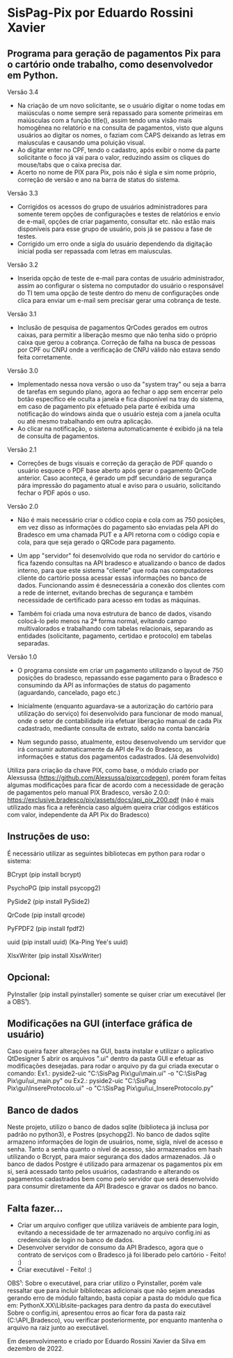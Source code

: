 # SisPag-Pix por Eduardo Rossini Xavier

## Programa para geração de pagamentos Pix para o cartório onde trabalho, como desenvolvedor em Python.

Versão 3.4
- Na criação de um novo solicitante, se o usuário digitar o nome todas em maiúsculas o nome sempre
será repassado para somente primeiras em maiúsculas com a função title(), assim tendo uma visão
mais homogênea no relatório e na consulta de pagamentos, visto que alguns usuários ao digitar os 
nomes, o faziam com CAPS deixando as letras em maíusculas e causando uma poluição visual.
- Ao digitar enter no CPF, tendo o cadastro, após exibir o nome da parte solicitante o foco já vai para
o valor, reduzindo assim os cliques do mouse/tabs que o caixa precisa dar.
- Acerto no nome de PIX para Pix, pois não é sigla e sim nome próprio, correção de versão e ano na 
barra de status do sistema.


Versão 3.3
- Corrigidos os acessos do grupo de usuários administradores para somente terem opções de configurações
e testes de relatórios e envio de e-mail, opções de criar pagamento, consultar etc. não
estão mais disponíveis para esse grupo de usuário, pois já se passou a fase de testes.
- Corrigido um erro onde a sigla do usuário dependendo da digitação inicial podia ser repassada
com letras em maíusculas.

Versão 3.2
- Inserida opção de teste de e-mail para contas de usuário administrador, assim ao configurar
o sistema no computador do usuário o responsável do TI tem uma opção de teste dentro do
menu de configurações onde clica para enviar um e-mail sem precisar gerar uma cobrança de teste.

Versão 3.1
- Inclusão de pesquisa de pagamentos QrCodes gerados em outros caixas, para permitir a liberação
mesmo que não tenha sido o próprio caixa que gerou a cobrança. Correção de falha na
busca de pessoas por CPF ou CNPJ onde a verificação de CNPJ válido não estava sendo 
feita corretamente.

Versão 3.0
- Implementado nessa nova versão o uso da "system tray" ou seja a barra de tarefas em segundo plano,
agora ao fechar o app sem encerrar pelo botão específico ele oculta a janela e fica disponível na
tray do sistema, em caso de pagamento pix efetuado pela parte é exibida uma notificação do windows
ainda que o usuário esteja com a janela oculta ou até mesmo trabalhando em outra aplicação.
- Ao clicar na notificação, o sistema automaticamente é exibido já na tela de consulta de pagamentos.


Versão 2.1
- Correções de bugs visuais e correção da geração de PDF quando o usuário esquece o PDF base aberto
após gerar o pagamento QrCode anterior. Caso aconteça, é gerado um pdf secundário de segurança
pára impressão do pagamento atual e aviso para o usuário, solicitando fechar o PDF após o uso.

Versão 2.0
- Não é mais necessário criar o códico copia e cola com as 750 posições, em vez disso
as informações do pagamento são enviadas pela API do Bradesco em uma chamada PUT e a API retorna
com o código copia e cola, para que seja gerado o QRCode para pagamento.

- Um app "servidor" foi desenvolvido que roda no servidor do cartório e fica fazendo consultas 
na API bradesco e atualizando o banco de dados interno, para que este sistema "cliente" que
roda nas computadores cliente do cartório possa acessar essas informações no banco de dados.
Funcionando assim é desnecessária a conexão dos clientes com a rede de internet, evitando
brechas de segurança e também necessidade de certificado para acesso em todas as máquinas.

- Também foi criada uma nova estrutura de banco de dados, visando colocá-lo pelo menos na 
2ª forma normal, evitando campo multivalorados e trabalhando com tabelas relacionais, separando
as entidades (solicitante, pagamento, certidao e protocolo) em tabelas separadas.


Versão 1.0
- O programa consiste em criar um pagamento utilizando o layout de 750 posições do bradesco, 
repassando esse pagamento para o Bradesco e consumindo da API as informações de status do 
pagamento (aguardando, cancelado, pago etc.)

- Inicialmente (enquanto aguardava-se a autorização do cartório para utilização do serviço)
foi desenvolvido para funcionar de modo manual, onde o setor de contabilidade iria efetuar
liberação manual de cada Pix cadastrado, mediante consulta de extrato, saldo na conta bancária

- Num segundo passo, atualmente, estou desenvolvendo um servidor que irá consumir automaticamente
da API de Pix do Bradesco, as informações e status dos pagamentos cadastrados. (Já desenvolvido)

Utiliza para criação da chave PIX, como base, o módulo criado por Alexsussa 
(https://github.com/Alexsussa/pixqrcodegen), porém foram feitas algumas modificações
para ficar de acordo com a necessidade de geração de pagamentos pelo manual PIX Bradesco,
versão 2.0.0: https://exclusive.bradesco/pix/assets/docs/api_pix_200.pdf (não é mais utilizado
mas fica a referência caso alguém queira criar códigos estáticos com valor, independente da 
API Pix do Bradesco)




## Instruções de uso:

É necessário utilizar as seguintes bibliotecas em python para rodar o sistema:

BCrypt (pip install bcrypt)

PsychoPG (pip install psycopg2)

PySide2 (pip install PySide2)

QrCode (pip install qrcode)

PyFPDF2 (pip install fpdf2)

uuid (pip install uuid) (Ka-Ping Yee's uuid)

XlsxWriter (pip install XlsxWriter)


## Opcional:

PyInstaller (pip install pyinstaller) somente se quiser criar um executável (ler a OBS¹).


## Modificações na GUI (interface gráfica de usuário)
Caso queira fazer alterações na GUI, basta instalar e utilizar o aplicativo QtDesigner 5
abrir os arquivos ".ui" dentro da pasta GUI e efetuar as modificações desejadas.
para rodar o arquivo py da gui criada executar o comando: 
Ex1.: pyside2-uic "C:\SisPag Pix\gui\main.ui" -o "C:\SisPag Pix\gui\ui_main.py"
ou
Ex2.: pyside2-uic "C:\SisPag Pix\gui\InsereProtocolo.ui" -o "C:\SisPag Pix\gui\ui_InsereProtocolo.py"

## Banco de dados
Neste projeto, utilizo o banco de dados sqlite (biblioteca já inclusa por padrão no python3), e Postres (psychopg2).
No banco de dados sqlite armazeno informações de login de usuários, nome, sigla, nível de acesso e senha.
Tanto a senha quanto o nível de acesso, são armazenados em hash utilizando o Bcrypt, para maior segurança dos dados
armazenados. Já o banco de dados Postgre é utilizado para armazenar os pagamentos pix em si, será acessado tanto pelos usuários,
cadastrando e alterando os pagamentos cadastrados bem como pelo servidor que será desenvolvido para consumir diretamente da API
Bradesco e gravar os dados no banco.


## Falta fazer...
- Criar um arquivo configer que utiliza variáveis de ambiente para login, evitando a necessidade de 
ter armazenado no arquivo config.ini as credenciais de login no banco de dados.
- Desenvolver servidor de consumo da API Bradesco, agora que o contrato de serviços com o Bradesco
já foi liberado pelo cartório - Feito! :)
- Criar executável - Feito! :)

OBS¹: Sobre o executável, para criar utilizo o Pyinstaller, porém vale ressaltar que para incluir bibliotecas adicionais que não sejam anexadas gerando erro de módulo faltando, basta copiar
a pasta do módulo que fica em: PythonX.XX\Lib\site-packages para dentro da pasta do executável
Sobre o config.ini, apresentou erros ao ficar fora da pasta raiz (C:\API_Bradesco), vou verificar
posteriormente, por enquanto mantenha o arquivo na raiz junto ao executável.

Em desenvolvimento e criado por Eduardo Rossini Xavier da Silva em dezembro de 2022.
